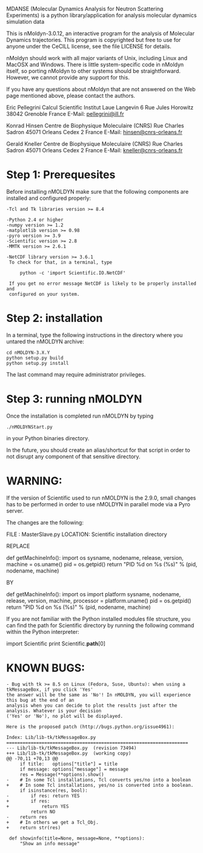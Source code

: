 MDANSE (Molecular Dynamics Analysis for Neutron Scattering Experiments) is a python library/application for analysis molecular dynamics simulation data

This is nMoldyn-3.0.12, an interactive program for the
analysis of Molecular Dynamics trajectories. This program is
copyrighted but free to use for anyone under the CeCILL license,
see the file LICENSE for details.

nMoldyn should work with all major variants of Unix, including Linux
and MacOSX and Windows. There is little system-specific code in nMoldyn 
itself, so porting nMoldyn to other systems should be straightforward.
However, we cannot provide any support for this.

If you have any questions about nMoldyn that are not answered on the
Web page mentioned above, please contact the authors.


Eric Pellegrini
Calcul Scientific
Institut Laue Langevin
6 Rue Jules Horowitz
38042 Grenoble
France
E-Mail: pellegrini@ill.fr

Konrad Hinsen
Centre de Biophysique Moleculaire (CNRS)
Rue Charles Sadron
45071 Orleans Cedex 2
France
E-Mail: hinsen@cnrs-orleans.fr

Gerald Kneller
Centre de Biophysique Moleculaire (CNRS)
Rue Charles Sadron
45071 Orleans Cedex 2
France
E-Mail: kneller@cnrs-orleans.fr

Step 1: Prerequesites
=====================

Before installing nMOLDYN make sure that the following components are installed
and configured properly:

	-Tcl and Tk libraries version >= 8.4

	-Python 2.4 or higher
	-numpy version >= 1.2
	-matplotlib version >= 0.98
	-pyro version >= 3.9
	-Scientific version >= 2.8
	-MMTK version >= 2.6.1

    -NetCDF library version >= 3.6.1
     To check for that, in a terminal, type

         python -c 'import Scientific.IO.NetCDF'

     If you get no error message NetCDF is likely to be properly installed and 
     configured on your system.


Step 2: installation
====================

In a terminal, type the following instructions in the directory where you untared
the nMOLDYN archive:

    cd nMOLDYN-3.X.Y
    python setup.py build
    python setup.py install

The last command may require administrator privileges.


Step 3: running nMOLDYN
=======================

Once the installation is completed run nMOLDYN by typing

	./nMOLDYNStart.py
	
in your Python binaries directory.

In the future, you should create an alias/shortcut for that script in order to not 
disrupt any component of that sensitive directory.

WARNING:
========

If the version of Scientific used to run nMOLDYN is the 2.9.0, small changes has 
to be performed in order to use nMOLDYN in parallel mode via a Pyro server.

The changes are the following:

FILE    : MasterSlave.py
LOCATION: Scientific installation directory

REPLACE

def getMachineInfo():
    import os
    sysname, nodename, release, version, machine = os.uname()
    pid = os.getpid()
    return "PID %d on %s (%s)" % (pid, nodename, machine)

BY

def getMachineInfo():
    import os
    import platform
    sysname, nodename, release, version, machine, processor = platform.uname()
    pid = os.getpid() 
    return "PID %d on %s (%s)" % (pid, nodename, machine)

If you are not familiar with the Python installed modules file structure, you
can find the path for Scientific directory by running the following command 
within the Python interpreter:

import Scientific
print Scientific.__path__[0]

KNOWN BUGS:
===========

    - Bug with tk >= 8.5 on Linux (Fedora, Suse, Ubuntu): when using a tkMessageBox, if you click 'Yes' 
    the answer will be the same as 'No'! In nMOLDYN, you will experience this bug at the end of an 
    analysis when you can decide to plot the results just after the analysis. Whatever is your decision 
    ('Yes' or 'No'), no plot will be displayed.
    
    Here is the proposed patch (http://bugs.python.org/issue4961):
    
    Index: Lib/lib-tk/tkMessageBox.py
    ===================================================================
    --- Lib/lib-tk/tkMessageBox.py	(revision 73494)
    +++ Lib/lib-tk/tkMessageBox.py	(working copy)
    @@ -70,11 +70,13 @@
         if title:   options["title"] = title
         if message: options["message"] = message
         res = Message(**options).show()
    -    # In some Tcl installations, Tcl converts yes/no into a boolean
    +    # In some Tcl installations, yes/no is converted into a boolean.
         if isinstance(res, bool):
    -        if res: return YES
    +        if res:
    +            return YES
             return NO
    -    return res
    +    # In others we get a Tcl_Obj.
    +    return str(res)
 
     def showinfo(title=None, message=None, **options):
         "Show an info message"
    

